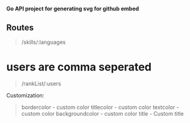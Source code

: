#### Go API project for generating svg for github embed

## Routes
> /skills/:languages

# users are comma seperated
> /rankList/:users

Customization:
> bordercolor - custom color
> titlecolor - custom color
> textcolor - custom color
> backgroundcolor - custom color
> title - Custom title